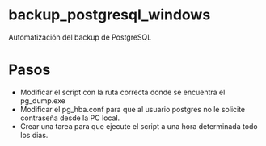# backup_postgresql_windows

Automatización del backup de PostgreSQL

# Pasos

- Modificar el script con la ruta correcta donde se encuentra el pg_dump.exe
- Modificar el pg_hba.conf para que al usuario postgres no le solicite contraseña desde la PC local.
- Crear una tarea para que ejecute el script a una hora determinada todo los dias.
